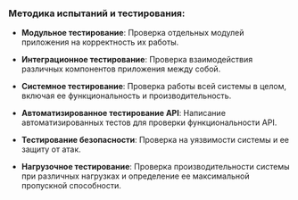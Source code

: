 ### Методика испытаний и тестирования:

- **Модульное тестирование**: Проверка отдельных модулей приложения на корректность их работы.

- **Интеграционное тестирование**: Проверка взаимодействия различных компонентов приложения между собой.

- **Системное тестирование**: Проверка работы всей системы в целом, включая ее функциональность и производительность.

- **Автоматизированное тестирование API**: Написание автоматизированных тестов для проверки функциональности API.

- **Тестирование безопасности**: Проверка на уязвимости системы и ее защиту от атак.

- **Нагрузочное тестирование**: Проверка производительности системы при различных нагрузках и определение ее
  максимальной пропускной способности.